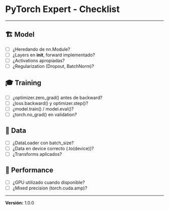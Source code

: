 # PyTorch Expert - Checklist

---

## 🏗️ Model
- [ ] ¿Heredando de nn.Module?
- [ ] ¿Layers en __init__, forward implementado?
- [ ] ¿Activations apropiadas?
- [ ] ¿Regularization (Dropout, BatchNorm)?

## 🎓 Training
- [ ] ¿optimizer.zero_grad() antes de backward?
- [ ] ¿loss.backward() y optimizer.step()?
- [ ] ¿model.train() / model.eval()?
- [ ] ¿torch.no_grad() en validation?

## 💾 Data
- [ ] ¿DataLoader con batch_size?
- [ ] ¿Data en device correcto (.to(device))?
- [ ] ¿Transforms aplicados?

## 🚀 Performance
- [ ] ¿GPU utilizado cuando disponible?
- [ ] ¿Mixed precision (torch.cuda.amp)?

---

**Versión:** 1.0.0
